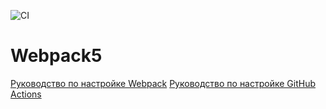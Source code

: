 ![CI](https://github.com/LeontevVS/env/actions/workflows/web.yml/badge.svg)

# Webpack5

[Руководство по настройке Webpack](https://webpack.js.org/guides/)
[Руководство по настройке GitHub Actions](https://docs.github.com/en/actions/quickstart)
